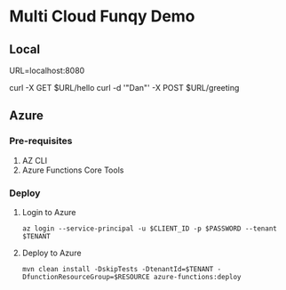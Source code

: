 # Multi Cloud Funqy Demo

## Local
URL=localhost:8080

curl -X GET $URL/hello 
curl -d '"Dan"' -X POST $URL/greeting

## Azure 

### Pre-requisites

1. AZ CLI
1. Azure Functions Core Tools

### Deploy

1. Login to Azure
    ```
    az login --service-principal -u $CLIENT_ID -p $PASSWORD --tenant $TENANT
    ```

1. Deploy to Azure
    
    ```
    mvn clean install -DskipTests -DtenantId=$TENANT -DfunctionResourceGroup=$RESOURCE azure-functions:deploy
    ```
